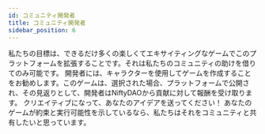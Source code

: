 ```yaml
---
id: コミュニティ開発者
title: コミュニティ開発者
sidebar_position: 6
---
```


私たちの目標は、できるだけ多くの楽しくてエキサイティングなゲームでこのプラットフォームを拡張することです。それは私たちのコミュニティの助けを借りてのみ可能です。 開発者には、キャラクターを使用してゲームを作成することをお勧めします。このゲームは、選択された場合、プラットフォームで公開され、その見返りとして、開発者はNiftyDAOから貢献に対して報酬を受け取ります。 クリエイティブになって、あなたのアイデアを送ってください！ あなたのゲームが約束と実行可能性を示しているなら、私たちはそれをコミュニティと共有したいと思っています。
